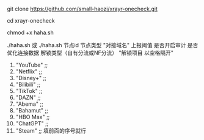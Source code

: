 git clone https://github.com/small-haozi/xrayr-onecheck.git

cd xrayr-onecheck

chmod +x haha.sh

./haha.sh
或
./haha.sh 节点id 节点类型 "对接域名" 上报阈值 是否开启审计 是否优化连接数据 解锁类型（自有分流或NF分流） "解锁项目 以空格隔开"


1)  "YouTube" ;;
2)  "Netflix" ;;
3)  "Disney+" ;;
4)  "Bilibili" ;;
5)  "TikTok" ;;
6)  "DAZN" ;;
7)  "Abema" ;;
8)  "Bahamut" ;;
9)  "HBO Max" ;;
10)  "ChatGPT" ;;
11)  "Steam" ;;
 填前面的序号就行
